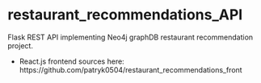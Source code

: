 # restaurant_recommendations_API
Flask REST API implementing Neo4j graphDB restaurant recommendation project.
<ul>
  <li>React.js frontend sources here: https://github.com/patryk0504/restaurant_recommendations_front</li>
</ul>
